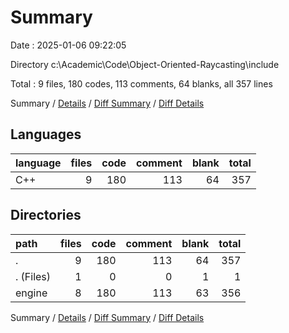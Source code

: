 # Summary

Date : 2025-01-06 09:22:05

Directory c:\\Academic\\Code\\Object-Oriented-Raycasting\\include

Total : 9 files,  180 codes, 113 comments, 64 blanks, all 357 lines

Summary / [Details](details.md) / [Diff Summary](diff.md) / [Diff Details](diff-details.md)

## Languages
| language | files | code | comment | blank | total |
| :--- | ---: | ---: | ---: | ---: | ---: |
| C++ | 9 | 180 | 113 | 64 | 357 |

## Directories
| path | files | code | comment | blank | total |
| :--- | ---: | ---: | ---: | ---: | ---: |
| . | 9 | 180 | 113 | 64 | 357 |
| . (Files) | 1 | 0 | 0 | 1 | 1 |
| engine | 8 | 180 | 113 | 63 | 356 |

Summary / [Details](details.md) / [Diff Summary](diff.md) / [Diff Details](diff-details.md)
